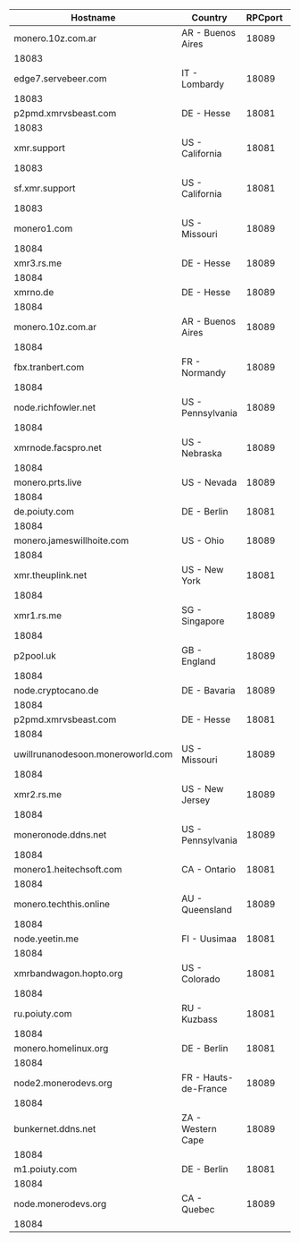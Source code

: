 Hostname | Country | RPCport | P2Pport
--- | --- | --- | ---
monero.10z.com.ar | AR - Buenos Aires | 18089
 | 18083
edge7.servebeer.com | IT - Lombardy | 18089
 | 18083
p2pmd.xmrvsbeast.com | DE - Hesse | 18081
 | 18083
xmr.support | US - California | 18081
 | 18083
sf.xmr.support | US - California | 18081
 | 18083
monero1.com | US - Missouri | 18089
 | 18084
xmr3.rs.me | DE - Hesse | 18089
 | 18084
xmrno.de | DE - Hesse | 18089
 | 18084
monero.10z.com.ar | AR - Buenos Aires | 18089
 | 18084
fbx.tranbert.com | FR - Normandy | 18089
 | 18084
node.richfowler.net | US - Pennsylvania | 18089
 | 18084
xmrnode.facspro.net | US - Nebraska | 18089
 | 18084
monero.prts.live | US - Nevada | 18089
 | 18084
de.poiuty.com | DE - Berlin | 18081
 | 18084
monero.jameswillhoite.com | US - Ohio | 18089
 | 18084
xmr.theuplink.net | US - New York | 18081
 | 18084
xmr1.rs.me | SG - Singapore | 18089
 | 18084
p2pool.uk | GB - England | 18089
 | 18084
node.cryptocano.de | DE - Bavaria | 18089
 | 18084
p2pmd.xmrvsbeast.com | DE - Hesse | 18081
 | 18084
uwillrunanodesoon.moneroworld.com | US - Missouri | 18089
 | 18084
xmr2.rs.me | US - New Jersey | 18089
 | 18084
moneronode.ddns.net | US - Pennsylvania | 18089
 | 18084
monero1.heitechsoft.com | CA - Ontario | 18081
 | 18084
monero.techthis.online | AU - Queensland | 18089
 | 18084
node.yeetin.me | FI - Uusimaa | 18081
 | 18084
xmrbandwagon.hopto.org | US - Colorado | 18081
 | 18084
ru.poiuty.com | RU - Kuzbass | 18081
 | 18084
monero.homelinux.org | DE - Berlin | 18081
 | 18084
node2.monerodevs.org | FR - Hauts-de-France | 18089
 | 18084
bunkernet.ddns.net | ZA - Western Cape | 18089
 | 18084
m1.poiuty.com | DE - Berlin | 18081
 | 18084
node.monerodevs.org | CA - Quebec | 18089
 | 18084
